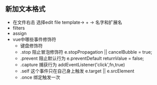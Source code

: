 ## 新加文本格式
- 在文件右击 选择edit file template-> + -> 名字和扩展名
- filters
- assign
- vue中哪些事件修饰符
    - 键盘修饰符
    - .stop 阻止冒泡修饰符 e.stopPropagation || cancelBubble = true;
    - .prevent 阻止默认行为 e.preventDefault returnValue = false;
    - .capture 捕获行为 addEventListener('click',fn,true)
    - .self 这个事件只在自己身上触发 e.target || e.srcElement
    - .once 绑定触发一次